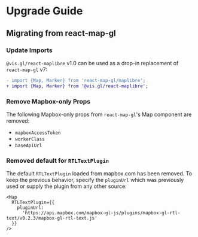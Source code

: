 # Upgrade Guide

## Migrating from react-map-gl

### Update Imports

`@vis.gl/react-maplibre` v1.0 can be used as a drop-in replacement of `react-map-gl` v7:

```patch
- import {Map, Marker} from 'react-map-gl/maplibre';
+ import {Map, Marker} from '@vis.gl/react-maplibre';
```

### Remove Mapbox-only Props

The following Mapbox-only props from `react-map-gl`'s Map component are removed:

- `mapboxAccessToken`
- `workerClass`
- `baseApiUrl`

### Removed default for `RTLTextPlugin`

The default `RTLTextPlugin` loaded from mapbox.com has been removed.
To keep the previous behavior, specify the `pluginUrl` which was previously used or supply the plugin from any other source:

```tsx
<Map
  RTLTextPlugin={{
    pluginUrl:
      'https://api.mapbox.com/mapbox-gl-js/plugins/mapbox-gl-rtl-text/v0.2.3/mapbox-gl-rtl-text.js'
  }}
/>
```
